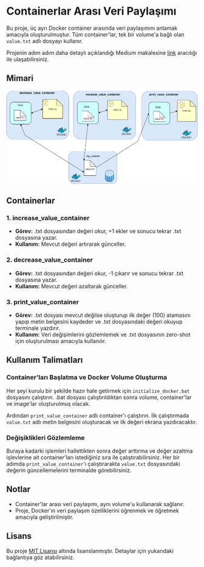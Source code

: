 # Containerlar Arası Veri Paylaşımı

Bu proje, üç ayrı Docker container arasında veri paylaşımını anlamak amacıyla oluşturulmuştur. Tüm container'lar, tek bir volume'a bağlı olan `value.txt` adlı dosyayı  kullanır. 

Projenin adım adım daha detaylı açıklandığı Medium makalesine [link](https://github.com/UmutSahin0/shared_data_with_volume_for_multiple_containers) aracılığı ile ulaşabilirsiniz.


## Mimari

![Mimari](mimari.png)

## Containerlar

### 1. increase_value_container
- **Görev:** .txt dosyasından değeri okur, +1 ekler ve sonucu tekrar .txt dosyasına yazar.
- **Kullanım:** Mevcut değeri artırarak günceller.

### 2. decrease_value_container
- **Görev:** .txt dosyasından değeri okur, -1 çıkarır ve sonucu tekrar .txt dosyasına yazar.
- **Kullanım:** Mevcut değeri azaltarak günceller.

### 3. print_value_container
- **Görev:** .txt dosyası mevcut değilse oluşturup ilk değer (100) atamasını yapıp metin belgesini kaydeder ve .txt dosyasındaki değeri okuyup terminale yazdırır.
- **Kullanım:** Veri değişimlerini gözlemlemek ve .txt dosyasının zero-shot için oluşturulması amacıyla kullanılır.

## Kullanım Talimatları



### Container'ları Başlatma ve Docker Volume Oluşturma
Her şeyi kurulu bir şekilde hazır hale getirmek için `initialize_docker.bat` dosyasını çalıştırın. .bat dosyası çalıştırıldıktan sonra volume, container'lar ve image'lar oluşturulmuş olacak. 

Ardından `print_value_container` adlı container'ı çalıştırın. İlk çalıştırmada `value.txt` adlı metin belgesini oluşturacak ve ilk değeri ekrana yazdıracaktır.

### Değişiklikleri Gözlemleme
Buraya kadarki işlemleri hallettikten sonra değer arttırma ve değer azaltma işlevlerine ait container'ları istediğiniz sıra ile çalıştırabilirsiniz. Her bir adımda `print_value_container`'ı çalıştırarakta `value.txt` dosyasındaki değerin güncellemelerini terminalde görebilirsiniz.

## Notlar
- Container'lar arası veri paylaşımı, aynı volume'u kullanarak sağlanır.
- Proje, Docker'ın veri paylaşım özelliklerini öğrenmek ve öğretmek amacıyla geliştirilmiştir.

## Lisans

Bu proje [MIT Lisansı](https://opensource.org/licenses/MIT) altında lisanslanmıştır. Detaylar için yukarıdaki bağlantıya göz atabilirsiniz.